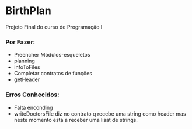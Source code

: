 # BirthPlan
Projeto Final do curso de Programação I

### Por Fazer:

 - Preencher Módulos-esqueletos
 - planning
 - infoToFiles
 - Completar contratos de funções
 - getHeader

### Erros Conhecidos:

 - Falta enconding
 - writeDoctorsFile diz no contrato q recebe uma string como header mas neste momento está a receber uma lisat de strings.
